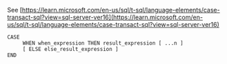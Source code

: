 See [https://learn.microsoft.com/en-us/sql/t-sql/language-elements/case-transact-sql?view=sql-server-ver16](https://learn.microsoft.com/en-us/sql/t-sql/language-elements/case-transact-sql?view=sql-server-ver16)
```
CASE
     WHEN when_expression THEN result_expression [ ...n ]
     [ ELSE else_result_expression ]
END
```
